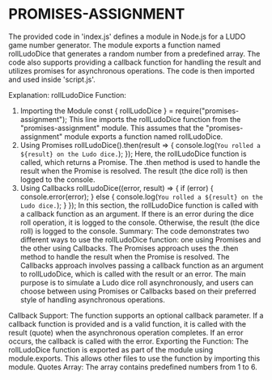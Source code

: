 ﻿# PROMISES-ASSIGNMENT
 The provided code in 'index.js' defines a module in Node.js for a LUDO game number generator. The module exports a function named rollLudoDice that generates a random number from a predefined array. The code also supports providing a callback function for handling the result and utilizes promises for asynchronous operations. The code is then imported and used inside 'script.js'.
 
 Explanation:
 rollLudoDice Function:
1. Importing the Module
const { rollLudoDice } = require("promises-assignment");
This line imports the rollLudoDice function from the "promises-assignment" module. This assumes that the "promises-assignment" module exports a function named rollLudoDice.
2. Using Promises
rollLudoDice().then(result => {
  console.log(`You rolled a ${result} on the Ludo dice.`);
});
Here, the rollLudoDice function is called, which returns a Promise. The .then method is used to handle the result when the Promise is resolved. The result (the dice roll) is then logged to the console.
3. Using Callbacks
rollLudoDice((error, result) => {
  if (error) {
    console.error(error);
  } else {
    console.log(`You rolled a ${result} on the Ludo dice.`);
  }
});
In this section, the rollLudoDice function is called with a callback function as an argument. If there is an error during the dice roll operation, it is logged to the console. Otherwise, the result (the dice roll) is logged to the console.
Summary:
The code demonstrates two different ways to use the rollLudoDice function: one using Promises and the other using Callbacks.
The Promises approach uses the .then method to handle the result when the Promise is resolved.
The Callbacks approach involves passing a callback function as an argument to rollLudoDice, which is called with the result or an error.
The main purpose is to simulate a Ludo dice roll asynchronously, and users can choose between using Promises or Callbacks based on their preferred style of handling asynchronous operations.

Callback Support:
The function supports an optional callback parameter. If a callback function is provided and is a valid function, it is called with the result (quote) when the asynchronous operation completes. If an error occurs, the callback is called with the error.
Exporting the Function:
The rollLudoDice function is exported as part of the module using module.exports. This allows other files to use the function by importing this module.
Quotes Array:
The array contains predefined numbers from 1 to 6.

